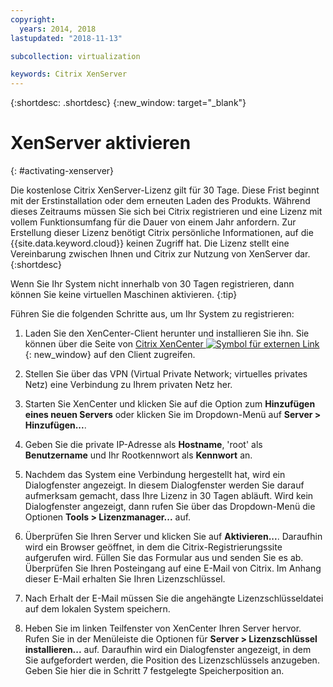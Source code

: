 ```yaml
---
copyright:
  years: 2014, 2018
lastupdated: "2018-11-13"

subcollection: virtualization

keywords: Citrix XenServer 
---
```


{:shortdesc: .shortdesc}
{:new_window: target="_blank"}

# XenServer aktivieren
{: #activating-xenserver}

Die kostenlose Citrix XenServer-Lizenz gilt für 30 Tage. Diese Frist beginnt mit der Erstinstallation oder dem erneuten Laden des Produkts. Während dieses Zeitraums müssen Sie sich bei Citrix registrieren und eine Lizenz mit vollem Funktionsumfang für die Dauer von einem Jahr anfordern. Zur Erstellung dieser Lizenz benötigt Citrix persönliche Informationen, auf die {{site.data.keyword.cloud}} keinen Zugriff hat. Die Lizenz stellt eine Vereinbarung zwischen Ihnen und Citrix zur Nutzung von XenServer dar.
{:shortdesc}

Wenn Sie Ihr System nicht innerhalb von 30 Tagen registrieren, dann können Sie keine virtuellen Maschinen aktivieren.
{:tip}

Führen Sie die folgenden Schritte aus, um Ihr System zu registrieren:

1. Laden Sie den XenCenter-Client herunter und installieren Sie ihn. Sie können über die Seite von [Citrix XenCenter ![Symbol für externen Link](../../icons/launch-glyph.svg "Symbol für externen Link")](https://community.citrix.com/display/xs/XenCenter){: new_window} auf den Client zugreifen.

2. Stellen Sie über das VPN (Virtual Private Network; virtuelles privates Netz) eine Verbindung zu Ihrem privaten Netz her.

3. Starten Sie XenCenter und klicken Sie auf die Option zum **Hinzufügen eines neuen Servers** oder klicken Sie im Dropdown-Menü auf
**Server > Hinzufügen...**.

4. Geben Sie die private IP-Adresse als **Hostname**, 'root' als **Benutzername** und Ihr Rootkennwort als **Kennwort** an.

5. Nachdem das System eine Verbindung hergestellt hat, wird ein Dialogfenster angezeigt. In diesem Dialogfenster werden Sie darauf aufmerksam gemacht, dass Ihre Lizenz in 30 Tagen abläuft. Wird kein Dialogfenster angezeigt, dann rufen Sie über das Dropdown-Menü die Optionen **Tools > Lizenzmanager...** auf.

6. Überprüfen Sie Ihren Server und klicken Sie auf **Aktivieren...**. Daraufhin wird ein Browser geöffnet, in dem die Citrix-Registrierungssite aufgerufen wird. Füllen Sie das Formular aus und senden Sie es ab. Überprüfen Sie Ihren Posteingang auf eine E-Mail von Citrix. Im Anhang dieser E-Mail erhalten Sie Ihren Lizenzschlüssel.

7. Nach Erhalt der E-Mail müssen Sie die angehängte Lizenzschlüsseldatei auf dem lokalen System speichern.

8. Heben Sie im linken Teilfenster von XenCenter Ihren Server hervor. Rufen Sie in der Menüleiste die Optionen für **Server > Lizenzschlüssel installieren...** auf. Daraufhin wird ein Dialogfenster angezeigt, in dem Sie aufgefordert werden, die Position des Lizenzschlüssels anzugeben. Geben Sie hier die in Schritt 7 festgelegte Speicherposition an.
